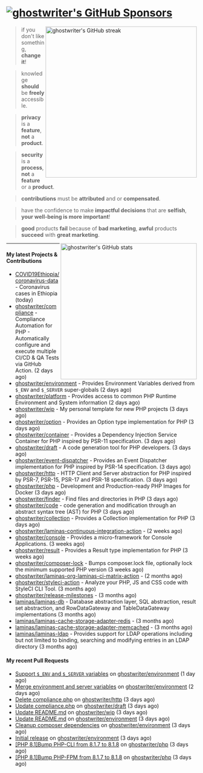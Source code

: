 # [![ghostwriter's GitHub Sponsors](https://img.shields.io/github/sponsors/ghostwriter?label=GitHub+Sponsors&style=flat-square&logo=GitHub%20Sponsors)](https://github.com/sponsors/ghostwriter)

<img alt="ghostwriter's GitHub streak" width="400px" align="right" src="https://github-readme-streak-stats.herokuapp.com/?cache_seconds=1800&user=ghostwriter">

> if you don't like something, **change it**!

> knowledge **should** be **freely** accessible.

> **privacy** is a **feature**, **not** a **product**.

> **security** is a **process**, **not** a **feature** or a **product**.

> **contributions** must be **attributed** and or **compensated**.

> have the confidence to make **impactful decisions** that are **selfish**, **your well-being is more important**!

> **good** products **fail** because of **bad marketing**, **awful** products **succeed** with **great marketing**.

<img alt="ghostwriter's GitHub stats" width="360px" align="right" src="https://github-readme-stats.vercel.app/api?cache_seconds=1800&username=ghostwriter&show_icons=true&count_private=true&hide_title=true&hide_rank=true&icon_color=333">

---

#### My latest Projects & Contributions

- [COVID19Ethiopia/coronavirus-data](https://github.com/COVID19Ethiopia/coronavirus-data) - Coronavirus cases in Ethiopia (today)
- [ghostwriter/compliance](https://github.com/ghostwriter/compliance) - Compliance Automation for PHP - Automatically configure and execute multiple CI/CD &amp; QA Tests via GitHub Action. (2 days ago)
- [ghostwriter/environment](https://github.com/ghostwriter/environment) - Provides Environment Variables derived from `$_ENV` and `$_SERVER` super-globals (2 days ago)
- [ghostwriter/platform](https://github.com/ghostwriter/platform) - Provides access to common PHP Runtime Environment and System information (2 days ago)
- [ghostwriter/wip](https://github.com/ghostwriter/wip) - My personal template for new PHP projects (3 days ago)
- [ghostwriter/option](https://github.com/ghostwriter/option) - Provides an Option type implementation for PHP (3 days ago)
- [ghostwriter/container](https://github.com/ghostwriter/container) - Provides a Dependency Injection Service Container for PHP inspired by PSR-11 specification. (3 days ago)
- [ghostwriter/draft](https://github.com/ghostwriter/draft) - A code generation tool for PHP developers. (3 days ago)
- [ghostwriter/event-dispatcher](https://github.com/ghostwriter/event-dispatcher) - Provides an Event Dispatcher implementation for PHP inspired by PSR-14 specification. (3 days ago)
- [ghostwriter/http](https://github.com/ghostwriter/http) - HTTP Client and Server abstraction for PHP inspired by PSR-7, PSR-15, PSR-17 and PSR-18 specification. (3 days ago)
- [ghostwriter/php](https://github.com/ghostwriter/php) - Development and Production-ready PHP Images for Docker (3 days ago)
- [ghostwriter/finder](https://github.com/ghostwriter/finder) - Find files and directories in PHP (3 days ago)
- [ghostwriter/code](https://github.com/ghostwriter/code) - code generation and modification through an abstract syntax tree (AST) for PHP (3 days ago)
- [ghostwriter/collection](https://github.com/ghostwriter/collection) - Provides a Collection implementation for PHP (3 days ago)
- [ghostwriter/laminas-continuous-integration-action](https://github.com/ghostwriter/laminas-continuous-integration-action) -  (2 weeks ago)
- [ghostwriter/console](https://github.com/ghostwriter/console) - Provides a micro-framework for Console Applications. (3 weeks ago)
- [ghostwriter/result](https://github.com/ghostwriter/result) - Provides a Result type implementation for PHP (3 weeks ago)
- [ghostwriter/composer-lock](https://github.com/ghostwriter/composer-lock) - Bumps composer.lock file, optionally lock the minimum supported PHP version (3 weeks ago)
- [ghostwriter/laminas-org-laminas-ci-matrix-action](https://github.com/ghostwriter/laminas-org-laminas-ci-matrix-action) -  (2 months ago)
- [ghostwriter/styleci-action](https://github.com/ghostwriter/styleci-action) - Analyze your PHP, JS and CSS code with StyleCI CLI Tool. (3 months ago)
- [ghostwriter/release-milestones](https://github.com/ghostwriter/release-milestones) -  (3 months ago)
- [laminas/laminas-db](https://github.com/laminas/laminas-db) - Database abstraction layer, SQL abstraction, result set abstraction, and RowDataGateway and TableDataGateway implementations (3 months ago)
- [laminas/laminas-cache-storage-adapter-redis](https://github.com/laminas/laminas-cache-storage-adapter-redis) -  (3 months ago)
- [laminas/laminas-cache-storage-adapter-memcached](https://github.com/laminas/laminas-cache-storage-adapter-memcached) -  (3 months ago)
- [laminas/laminas-ldap](https://github.com/laminas/laminas-ldap) - Provides support for LDAP operations including but not limited to binding, searching and modifying entries in an LDAP directory (3 months ago)

#### My recent Pull Requests

- [Support `$_ENV` and `$_SERVER` variables](https://github.com/ghostwriter/environment/pull/5) on [ghostwriter/environment](https://github.com/ghostwriter/environment) (1 day ago)
- [Merge environment and server variables](https://github.com/ghostwriter/environment/pull/4) on [ghostwriter/environment](https://github.com/ghostwriter/environment) (2 days ago)
- [Delete compliance.php](https://github.com/ghostwriter/http/pull/3) on [ghostwriter/http](https://github.com/ghostwriter/http) (3 days ago)
- [Update compliance.php](https://github.com/ghostwriter/draft/pull/3) on [ghostwriter/draft](https://github.com/ghostwriter/draft) (3 days ago)
- [Update README.md](https://github.com/ghostwriter/wip/pull/12) on [ghostwriter/wip](https://github.com/ghostwriter/wip) (3 days ago)
- [Update README.md](https://github.com/ghostwriter/environment/pull/3) on [ghostwriter/environment](https://github.com/ghostwriter/environment) (3 days ago)
- [Cleanup composer dependencies](https://github.com/ghostwriter/environment/pull/2) on [ghostwriter/environment](https://github.com/ghostwriter/environment) (3 days ago)
- [Initial release](https://github.com/ghostwriter/environment/pull/1) on [ghostwriter/environment](https://github.com/ghostwriter/environment) (3 days ago)
- [[PHP 8.1]Bump PHP-CLI from 8.1.7 to 8.1.8](https://github.com/ghostwriter/php/pull/89) on [ghostwriter/php](https://github.com/ghostwriter/php) (3 days ago)
- [[PHP 8.1]Bump PHP-FPM from 8.1.7 to 8.1.8](https://github.com/ghostwriter/php/pull/88) on [ghostwriter/php](https://github.com/ghostwriter/php) (3 days ago)
